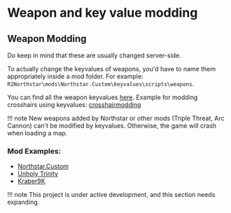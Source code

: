 # Weapon and key value modding


## Weapon Modding

Do keep in mind that these are usually changed server-side.

To actually change the keyvalues of weapons, you'd have to name them appropriately inside a mod folder. For example: `R2Northstar\mods\Northstar.Custom\keyvalues\scripts\weapons`.

You can find all the weapon keyvalues [here](https://github.com/BigSpice/TitanFall_2_Weapon_Skin_Modding/tree/main/Weapon_Scripts). Example for modding crosshairs using keyvalues: [crosshairmodding](crosshairmodding.md)

!!! note
    New weapons added by Northstar or other mods (Triple Threat, Arc Cannon) can't be modified by keyvalues.
    Otherwise, the game will crash when loading a map.

### Mod Examples:

  - [Northstar.Custom](https://github.com/R2Northstar/NorthstarMods/tree/main/Northstar.Custom)
  - [Unholy Trinity](https://github.com/xamionex/xamionex.UnholyTrinity)
  - [Kraber9K](https://github.com/Steveplays28/kraber9k)


!!! note
    This project is under active development, and this section needs expanding.

